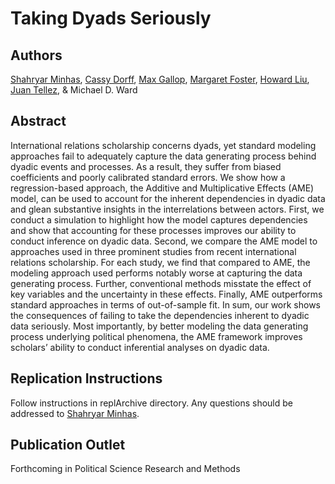 # Taking Dyads Seriously

Authors
---
[Shahryar Minhas](http://s7minhas.com/), [Cassy Dorff](http://www.cassydorff.com/), [Max Gallop](https://www.maxgallop.com/), [Margaret Foster](http://www.margaretjfoster.net/), [Howard Liu](https://howardhliu.com/), [Juan Tellez](https://juanftellez.com/), \& Michael D. Ward

Abstract
---
International relations scholarship concerns dyads, yet standard modeling approaches fail to adequately capture the data generating process behind dyadic events and processes. As a result, they suffer from biased coefficients and poorly calibrated standard errors. We show how a regression-based approach, the Additive and Multiplicative Effects (AME) model, can be used to account for the inherent dependencies in dyadic data and glean substantive insights in the interrelations between actors. First, we conduct a simulation to highlight how the model captures dependencies and show that accounting for these processes improves our ability to conduct inference on dyadic data. Second, we compare the AME model to approaches used in three prominent studies from recent international relations scholarship. For each study, we find that compared to AME, the modeling approach used performs notably worse at capturing the data generating process. Further, conventional methods misstate the effect of key variables and the uncertainty in these effects. Finally, AME outperforms standard approaches in terms of out-of-sample fit. In sum, our work shows the consequences of failing to take the dependencies inherent to dyadic data seriously. Most importantly, by better modeling the data generating process underlying political phenomena, the AME framework improves scholars’ ability to conduct inferential analyses on dyadic data.

Replication Instructions
---
Follow instructions in replArchive directory. Any questions should be addressed to [Shahryar Minhas](http://s7minhas.com/).

Publication Outlet
---
Forthcoming in Political Science Research and Methods

